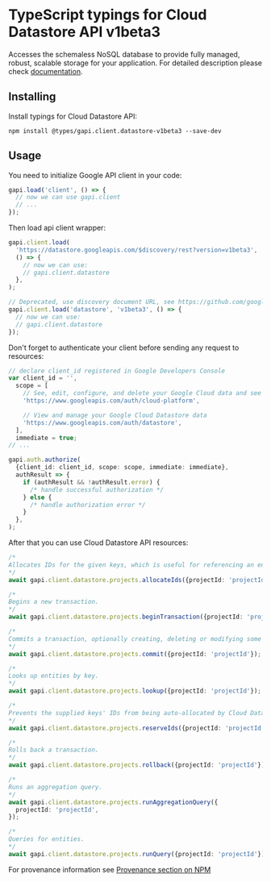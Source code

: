 # TypeScript typings for Cloud Datastore API v1beta3

Accesses the schemaless NoSQL database to provide fully managed, robust, scalable storage for your application.
For detailed description please check [documentation](https://cloud.google.com/datastore/).

## Installing

Install typings for Cloud Datastore API:

```
npm install @types/gapi.client.datastore-v1beta3 --save-dev
```

## Usage

You need to initialize Google API client in your code:

```typescript
gapi.load('client', () => {
  // now we can use gapi.client
  // ...
});
```

Then load api client wrapper:

```typescript
gapi.client.load(
  'https://datastore.googleapis.com/$discovery/rest?version=v1beta3',
  () => {
    // now we can use:
    // gapi.client.datastore
  },
);
```

```typescript
// Deprecated, use discovery document URL, see https://github.com/google/google-api-javascript-client/blob/master/docs/reference.md#----gapiclientloadname----version----callback--
gapi.client.load('datastore', 'v1beta3', () => {
  // now we can use:
  // gapi.client.datastore
});
```

Don't forget to authenticate your client before sending any request to resources:

```typescript
// declare client_id registered in Google Developers Console
var client_id = '',
  scope = [
    // See, edit, configure, and delete your Google Cloud data and see the email address for your Google Account.
    'https://www.googleapis.com/auth/cloud-platform',

    // View and manage your Google Cloud Datastore data
    'https://www.googleapis.com/auth/datastore',
  ],
  immediate = true;
// ...

gapi.auth.authorize(
  {client_id: client_id, scope: scope, immediate: immediate},
  authResult => {
    if (authResult && !authResult.error) {
      /* handle successful authorization */
    } else {
      /* handle authorization error */
    }
  },
);
```

After that you can use Cloud Datastore API resources: <!-- TODO: make this work for multiple namespaces -->

```typescript
/*
Allocates IDs for the given keys, which is useful for referencing an entity before it is inserted.
*/
await gapi.client.datastore.projects.allocateIds({projectId: 'projectId'});

/*
Begins a new transaction.
*/
await gapi.client.datastore.projects.beginTransaction({projectId: 'projectId'});

/*
Commits a transaction, optionally creating, deleting or modifying some entities.
*/
await gapi.client.datastore.projects.commit({projectId: 'projectId'});

/*
Looks up entities by key.
*/
await gapi.client.datastore.projects.lookup({projectId: 'projectId'});

/*
Prevents the supplied keys' IDs from being auto-allocated by Cloud Datastore.
*/
await gapi.client.datastore.projects.reserveIds({projectId: 'projectId'});

/*
Rolls back a transaction.
*/
await gapi.client.datastore.projects.rollback({projectId: 'projectId'});

/*
Runs an aggregation query.
*/
await gapi.client.datastore.projects.runAggregationQuery({
  projectId: 'projectId',
});

/*
Queries for entities.
*/
await gapi.client.datastore.projects.runQuery({projectId: 'projectId'});
```

For provenance information see [Provenance section on NPM](https://www.npmjs.com/package/@maxim_mazurok/gapi.client.datastore-v1beta3#Provenance:~:text=none-,Provenance,-Built%20and%20signed)
